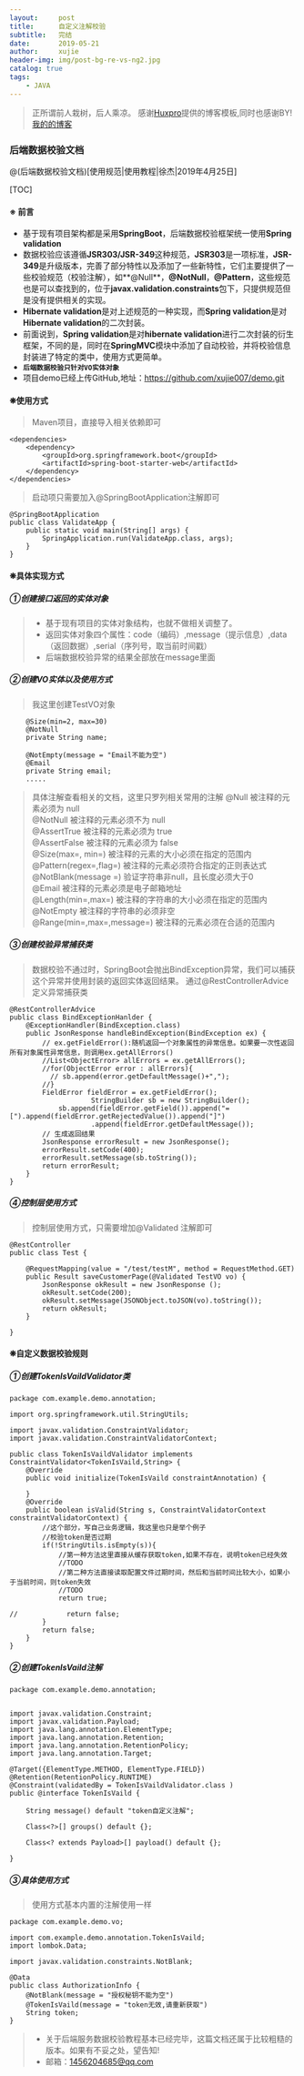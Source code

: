 ```yaml
---
layout:     post
title:      自定义注解校验
subtitle:   完结
date:       2019-05-21
author:     xujie
header-img: img/post-bg-re-vs-ng2.jpg
catalog: true
tags:
    - JAVA
---
```


> 正所谓前人栽树，后人乘凉。
> 感谢[Huxpro](https://github.com/huxpro)提供的博客模板,同时也感谢BY!
> [我的的博客](http://my.happy-coding.cn)

### 后端数据校验文档
@(后端数据校验文档)[使用规范|使用教程|徐杰|2019年4月25日]

[TOC]

#### ※ 前言 
- 基于现有项目架构都是采用**SpringBoot**，后端数据校验框架统一使用**Spring validation**
- 数据校验应该遵循**JSR303/JSR-349**这种规范，**JSR303**是一项标准，**JSR-349**是升级版本，完善了部分特性以及添加了一些新特性，它们主要提供了一些校验规范（校验注解），如**@Null**，**@NotNull**，**@Pattern**，这些规范也是可以查找到的，位于**javax.validation.constraints**包下，只提供规范但是没有提供相关的实现。
- **Hibernate validation**是对上述规范的一种实现，而**Spring validation**是对**Hibernate validation**的二次封装。
- 前面说到，**Spring validation**是对**hibernate validation**进行二次封装的衍生框架，不同的是，同时在**SpringMVC**模块中添加了自动校验，并将校验信息封装进了特定的类中，使用方式更简单。
- **`后端数据校验只针对VO实体对象`**
- 项目demo已经上传GitHub,地址：https://github.com/xujie007/demo.git



#### ❋使用方式
> Maven项目，直接导入相关依赖即可
```
<dependencies>
    <dependency>
        <groupId>org.springframework.boot</groupId>
        <artifactId>spring-boot-starter-web</artifactId>
    </dependency>
</dependencies>
```
> 启动项只需要加入@SpringBootApplication注解即可
```
@SpringBootApplication
public class ValidateApp {
    public static void main(String[] args) {
        SpringApplication.run(ValidateApp.class, args);
    }
}
```

#### ❋具体实现方式
##### ①创建接口返回的实体对象
> - 基于现有项目的实体对象结构，也就不做相关调整了。
> - 返回实体对象四个属性：code（编码）,message（提示信息）,data（返回数据）,serial（序列号，取当前时间戳）
> - 后端数据校验异常的结果全部放在message里面

##### ②创建VO实体以及使用方式
> 我这里创建TestVO对象
```
    @Size(min=2, max=30)
    @NotNull
    private String name;
    
    @NotEmpty(message = "Email不能为空")
    @Email
    private String email;
    .....
```
> 具体注解查看相关的文档，这里只罗列相关常用的注解
> @Null   被注释的元素必须为 null    
@NotNull    被注释的元素必须不为 null    
@AssertTrue     被注释的元素必须为 true    
@AssertFalse    被注释的元素必须为 false    
@Size(max=, min=)   被注释的元素的大小必须在指定的范围内    
@Pattern(regex=,flag=)  被注释的元素必须符合指定的正则表达式    
@NotBlank(message =)   验证字符串非null，且长度必须大于0    
@Email  被注释的元素必须是电子邮箱地址    
@Length(min=,max=)  被注释的字符串的大小必须在指定的范围内    
@NotEmpty   被注释的字符串的必须非空    
@Range(min=,max=,message=)  被注释的元素必须在合适的范围内

##### ③创建校验异常捕获类
>数据校验不通过时，SpringBoot会抛出BindException异常，我们可以捕获这个异常并使用封装的返回实体返回结果。
>通过@RestControllerAdvice定义异常捕获类
```
@RestControllerAdvice
public class BindExceptionHanlder {
    @ExceptionHandler(BindException.class)
    public JsonResponse handleBindException(BindException ex) {
        // ex.getFieldError():随机返回一个对象属性的异常信息。如果要一次性返回所有对象属性异常信息，则调用ex.getAllErrors()
        //List<ObjectError> allErrors = ex.getAllErrors();
        //for(ObjectError error : allErrors){
          // sb.append(error.getDefaultMessage()+",");
        //}
        FieldError fieldError = ex.getFieldError();
                    StringBuilder sb = new StringBuilder();
            sb.append(fieldError.getField()).append("=[").append(fieldError.getRejectedValue()).append("]")
                    .append(fieldError.getDefaultMessage());
        // 生成返回结果
        JsonResponse errorResult = new JsonResponse();
        errorResult.setCode(400);
        errorResult.setMessage(sb.toString());
        return errorResult;
    }
}
```

##### ④控制层使用方式
> 控制层使用方式，只需要增加@Validated 注解即可
```
@RestController
public class Test {

    @RequestMapping(value = "/test/testM", method = RequestMethod.GET)
    public Result saveCustomerPage(@Validated TestVO vo) {
        JsonResponse okResult = new JsonResponse ();
        okResult.setCode(200);
        okResult.setMessage(JSONObject.toJSON(vo).toString());
        return okResult;
    }
    
}
```

#### ❋自定义数据校验规则
##### ①创建**TokenIsVaildValidator**类
```
package com.example.demo.annotation;

import org.springframework.util.StringUtils;

import javax.validation.ConstraintValidator;
import javax.validation.ConstraintValidatorContext;

public class TokenIsVaildValidator implements ConstraintValidator<TokenIsVaild,String> {
    @Override
    public void initialize(TokenIsVaild constraintAnnotation) {

    }
    @Override
    public boolean isValid(String s, ConstraintValidatorContext constraintValidatorContext) {
		//这个部分，写自己业务逻辑，我这里也只是举个例子
        //校验token是否过期
        if(!StringUtils.isEmpty(s)){
            //第一种方法这里直接从缓存获取token,如果不存在，说明token已经失效
            //TODO
            //第二种方法直接读取配置文件过期时间，然后和当前时间比较大小，如果小于当前时间，则token失效
            //TODO
            return true;

//            return false;
        }
        return false;
    }
}
```

##### ②创建**TokenIsVaild**注解
```
package com.example.demo.annotation;


import javax.validation.Constraint;
import javax.validation.Payload;
import java.lang.annotation.ElementType;
import java.lang.annotation.Retention;
import java.lang.annotation.RetentionPolicy;
import java.lang.annotation.Target;

@Target({ElementType.METHOD, ElementType.FIELD})
@Retention(RetentionPolicy.RUNTIME)
@Constraint(validatedBy = TokenIsVaildValidator.class )
public @interface TokenIsVaild {

    String message() default "token自定义注解";

    Class<?>[] groups() default {};

    Class<? extends Payload>[] payload() default {};

}
```

##### ③具体使用方式
>使用方式基本内置的注解使用一样
```
package com.example.demo.vo;

import com.example.demo.annotation.TokenIsVaild;
import lombok.Data;

import javax.validation.constraints.NotBlank;

@Data
public class AuthorizationInfo {
    @NotBlank(message = "授权秘钥不能为空")
    @TokenIsVaild(message = "token无效,请重新获取")
    String token;
}
```

> - 关于后端服务数据校验教程基本已经完毕，这篇文档还属于比较粗糙的版本。如果有不妥之处，望告知!
> - 邮箱：1456204685@qq.com


